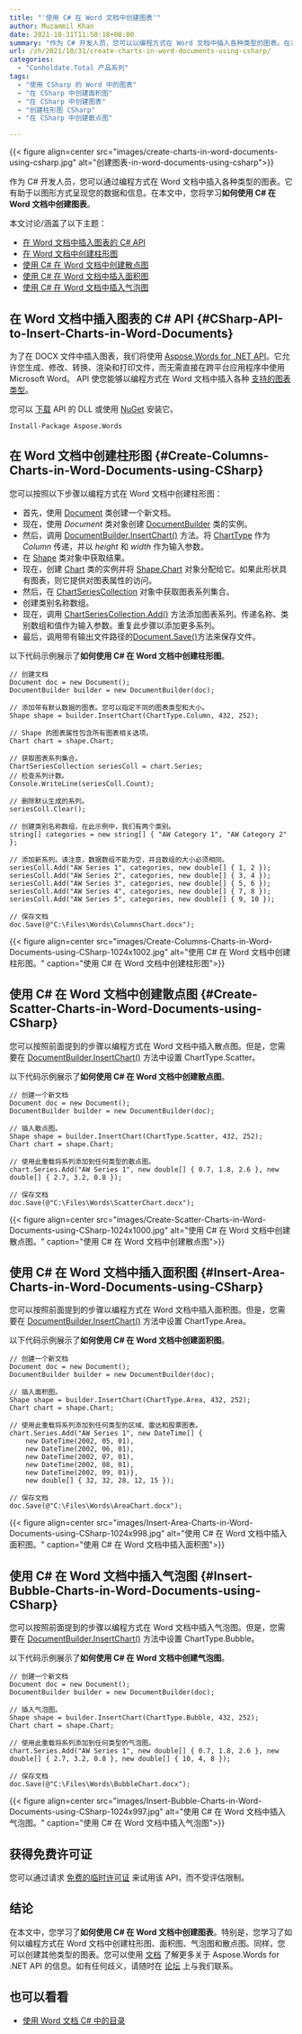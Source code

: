 ```yaml
---
title: "'使用 C# 在 Word 文档中创建图表'"
author: Muzammil Khan
date: 2021-10-31T11:50:18+00:00
summary: "作为 C# 开发人员，您可以以编程方式在 Word 文档中插入各种类型的图表。在本文中，您将学习**如何使用 C# 在 Word 文档中创建图表**。"
url: /zh/2021/10/31/create-charts-in-word-documents-using-csharp/
categories:
  - "Conholdate.Total 产品系列"
tags:
  - "使用 CSharp 的 Word 中的图表"
  - "在 CSharp 中创建面积图"
  - "在 CSharp 中创建图表"
  - "创建柱形图 CSharp"
  - "在 CSharp 中创建散点图"

---
```



{{< figure align=center src="images/create-charts-in-word-documents-using-csharp.jpg" alt="创建图表-in-word-documents-using-csharp">}}
 

作为 C# 开发人员，您可以通过编程方式在 Word 文档中插入各种类型的图表。它有助于以图形方式呈现您的数据和信息。在本文中，您将学习**如何使用 C# 在 Word 文档中创建图表**。

本文讨论/涵盖了以下主题：

  * [在 Word 文档中插入图表的 C# API][2]
  * [在 Word 文档中创建柱形图][3]
  * [使用 C# 在 Word 文档中创建散点图][4]
  * [使用 C# 在 Word 文档中插入面积图][5]
  * [使用 C# 在 Word 文档中插入气泡图][6]

## 在 Word 文档中插入图表的 C# API {#CSharp-API-to-Insert-Charts-in-Word-Documents}

为了在 DOCX 文件中插入图表，我们将使用 [Aspose.Words for .NET API][7]。它允许您生成、修改、转换、渲染和打印文件，而无需直接在跨平台应用程序中使用 Microsoft Word。 API 使您能够以编程方式在 Word 文档中插入各种 [支持的图表类型][8]。

您可以 [下载][9] API 的 DLL 或使用 [NuGet][10] 安装它。

```
Install-Package Aspose.Words
```

## 在 Word 文档中创建柱形图 {#Create-Columns-Charts-in-Word-Documents-using-CSharp}

您可以按照以下步骤以编程方式在 Word 文档中创建柱形图：

  * 首先，使用 [Document][11] 类创建一个新文档。
  * 现在，使用 _Document_ 类对象创建 [DocumentBuilder][12] 类的实例。
  * 然后，调用 [DocumentBuilder.InsertChart()][13] 方法。将 [ChartType][8] 作为 _Column_ 传递，并以 _height_ 和 _width_ 作为输入参数。
  * 在 [Shape][14] 类对象中获取结果。
  * 现在，创建 [Chart][15] 类的实例并将 [Shape.Chart][16] 对象分配给它。如果此形状具有图表，则它提供对图表属性的访问。
  * 然后，在 [ChartSeriesCollection][17] 对象中获取图表系列集合。
  * 创建类别名称数组。
  * 现在，调用 [ChartSeriesCollection.Add()][18] 方法添加图表系列。传递名称、类别数组和值作为输入参数。重复此步骤以添加更多系列。
  * 最后，调用带有输出文件路径的[Document.Save()][19]方法来保存文件。

以下代码示例展示了**如何使用 C# 在 Word 文档中创建柱形图**。

```
// 创建文档
Document doc = new Document();
DocumentBuilder builder = new DocumentBuilder(doc);

// 添加带有默认数据的图表。您可以指定不同的图表类型和大小。
Shape shape = builder.InsertChart(ChartType.Column, 432, 252);

// Shape 的图表属性包含所有图表相关选项。
Chart chart = shape.Chart;

// 获取图表系列集合。
ChartSeriesCollection seriesColl = chart.Series;
// 检查系列计数。
Console.WriteLine(seriesColl.Count);

// 删除默认生成的系列。
seriesColl.Clear();

// 创建类别名称数组，在此示例中，我们有两个类别。
string[] categories = new string[] { "AW Category 1", "AW Category 2" };

// 添加新系列。请注意，数据数组不能为空，并且数组的大小必须相同。
seriesColl.Add("AW Series 1", categories, new double[] { 1, 2 });
seriesColl.Add("AW Series 2", categories, new double[] { 3, 4 });
seriesColl.Add("AW Series 3", categories, new double[] { 5, 6 });
seriesColl.Add("AW Series 4", categories, new double[] { 7, 8 });
seriesColl.Add("AW Series 5", categories, new double[] { 9, 10 });

// 保存文档
doc.Save(@"C:\Files\Words\ColumnsChart.docx");
```

{{< figure align=center src="images/Create-Columns-Charts-in-Word-Documents-using-CSharp-1024x1002.jpg" alt="使用 C# 在 Word 文档中创建柱形图。" caption="使用 C# 在 Word 文档中创建柱形图">}}
 

## 使用 C# 在 Word 文档中创建散点图 {#Create-Scatter-Charts-in-Word-Documents-using-CSharp}

您可以按照前面提到的步骤以编程方式在 Word 文档中插入散点图。但是，您需要在 [DocumentBuilder.InsertChart()][21] 方法中设置 ChartType.Scatter。

以下代码示例展示了**如何使用 C# 在 Word 文档中创建散点图**。

```
// 创建一个新文档
Document doc = new Document();
DocumentBuilder builder = new DocumentBuilder(doc);

// 插入散点图。
Shape shape = builder.InsertChart(ChartType.Scatter, 432, 252);
Chart chart = shape.Chart;

// 使用此重载将系列添加到任何类型的散点图。
chart.Series.Add("AW Series 1", new double[] { 0.7, 1.8, 2.6 }, new double[] { 2.7, 3.2, 0.8 });

// 保存文档
doc.Save(@"C:\Files\Words\ScatterChart.docx");
```

{{< figure align=center src="images/Create-Scatter-Charts-in-Word-Documents-using-CSharp-1024x1000.jpg" alt="使用 C# 在 Word 文档中创建散点图。" caption="使用 C# 在 Word 文档中创建散点图">}}
 

## 使用 C# 在 Word 文档中插入面积图 {#Insert-Area-Charts-in-Word-Documents-using-CSharp}

您可以按照前面提到的步骤以编程方式在 Word 文档中插入面积图。但是，您需要在 [DocumentBuilder.InsertChart()][21] 方法中设置 ChartType.Area。

以下代码示例展示了**如何使用 C# 在 Word 文档中创建面积图**。

```
// 创建一个新文档
Document doc = new Document();
DocumentBuilder builder = new DocumentBuilder(doc);

// 插入面积图。
Shape shape = builder.InsertChart(ChartType.Area, 432, 252);
Chart chart = shape.Chart;

// 使用此重载将系列添加到任何类型的区域、雷达和股票图表。
chart.Series.Add("AW Series 1", new DateTime[] {
    new DateTime(2002, 05, 01),
    new DateTime(2002, 06, 01),
    new DateTime(2002, 07, 01),
    new DateTime(2002, 08, 01),
    new DateTime(2002, 09, 01)},
    new double[] { 32, 32, 28, 12, 15 });

// 保存文档
doc.Save(@"C:\Files\Words\AreaChart.docx");
```

{{< figure align=center src="images/Insert-Area-Charts-in-Word-Documents-using-CSharp-1024x998.jpg" alt="使用 C# 在 Word 文档中插入面积图。" caption="使用 C# 在 Word 文档中插入面积图">}}
 

## 使用 C# 在 Word 文档中插入气泡图 {#Insert-Bubble-Charts-in-Word-Documents-using-CSharp}

您可以按照前面提到的步骤以编程方式在 Word 文档中插入气泡图。但是，您需要在 [DocumentBuilder.InsertChart()][21] 方法中设置 ChartType.Bubble。

以下代码示例展示了**如何使用 C# 在 Word 文档中创建气泡图**。

```
// 创建一个新文档
Document doc = new Document();
DocumentBuilder builder = new DocumentBuilder(doc);

// 插入气泡图。
Shape shape = builder.InsertChart(ChartType.Bubble, 432, 252);
Chart chart = shape.Chart;

// 使用此重载将系列添加到任何类型的气泡图。
chart.Series.Add("AW Series 1", new double[] { 0.7, 1.8, 2.6 }, new double[] { 2.7, 3.2, 0.8 }, new double[] { 10, 4, 8 });

// 保存文档
doc.Save(@"C:\Files\Words\BubbleChart.docx");
```

{{< figure align=center src="images/Insert-Bubble-Charts-in-Word-Documents-using-CSharp-1024x997.jpg" alt="使用 C# 在 Word 文档中插入气泡图。" caption="使用 C# 在 Word 文档中插入气泡图">}}
 

## 获得免费许可证

您可以通过请求 [免费的临时许可证][25] 来试用该 API，而不受评估限制。

## 结论

在本文中，您学习了**如何使用 C# 在 Word 文档中创建图表**。特别是，您学习了如何以编程方式在 Word 文档中创建柱形图、面积图、气泡图和散点图。同样，您可以创建其他类型的图表。您可以使用 [文档][26] 了解更多关于 Aspose.Words for .NET API 的信息。如有任何歧义，请随时在 [论坛][27] 上与我们联系。

## 也可以看看

  * [使用 Word 文档 C# 中的目录][28]

 [1]: https://blog.conholdate.com/wp-content/uploads/sites/27/2021/10/create-charts-in-word-documents-using-csharp.jpg
 [2]: #CSharp-API-to-Insert-Charts-in-Word-Documents
 [3]: #Create-Columns-Charts-in-Word-Documents-using-CSharp
 [4]: #Create-Scatter-Charts-in-Word-Documents-using-CSharp
 [5]: #Insert-Area-Charts-in-Word-Documents-using-CSharp
 [6]: #Insert-Bubble-Charts-in-Word-Documents-using-CSharp
 [7]: https://products.aspose.com/words/net/
 [8]: https://apireference.aspose.com/words/net/aspose.words.drawing.charts/charttype
 [9]: https://downloads.aspose.com/words/net
 [10]: https://www.nuget.org/packages/aspose.words
 [11]: https://apireference.aspose.com/words/net/aspose.words/document
 [12]: https://apireference.aspose.com/words/net/aspose.words/documentbuilder
 [13]: https://apireference.aspose.com/words/net/aspose.words/documentbuilder/methods/insertchart
 [14]: https://apireference.aspose.com/words/net/aspose.words.drawing/shape
 [15]: https://apireference.aspose.com/words/net/aspose.words.drawing.charts/chart
 [16]: https://apireference.aspose.com/words/net/aspose.words.drawing/shape/properties/chart
 [17]: https://apireference.aspose.com/words/net/aspose.words.drawing.charts/chartseriescollection
 [18]: https://apireference.aspose.com/words/net/aspose.words.drawing.charts.chartseriescollection/add/methods/3
 [19]: https://apireference.aspose.com/words/net/aspose.words.document/save/methods/2
 [20]: https://blog.conholdate.com/wp-content/uploads/sites/27/2021/10/Create-Columns-Charts-in-Word-Documents-using-CSharp.jpg
 [21]: https://apireference.aspose.com/words/net/aspose.words/documentbuilder/methods/write
 [22]: https://blog.conholdate.com/wp-content/uploads/sites/27/2021/10/Create-Scatter-Charts-in-Word-Documents-using-CSharp.jpg
 [23]: https://blog.conholdate.com/wp-content/uploads/sites/27/2021/10/Insert-Area-Charts-in-Word-Documents-using-CSharp.jpg
 [24]: https://blog.conholdate.com/wp-content/uploads/sites/27/2021/10/Insert-Bubble-Charts-in-Word-Documents-using-CSharp.jpg
 [25]: https://purchase.groupdocs.com/temporary-license
 [26]: https://docs.aspose.com/words/net/
 [27]: https://forum.aspose.com/c/words/8
 [28]: https://blog.aspose.com/2021/03/02/work-with-table-of-contents-in-word-csharp/








